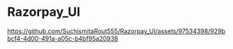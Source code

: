 # Razorpay_UI
https://github.com/SuchismitaRout555/Razorpay_UI/assets/97534398/929bbcf4-4d00-491a-a05c-b4bf95a20938
